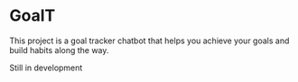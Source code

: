# GoalT

This project is a goal tracker chatbot that helps you achieve your goals and build habits along the way.

Still in development
